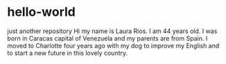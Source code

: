 # hello-world
just another repository
Hi my name is Laura Rios. I am 44 years old. I was born in Caracas capital of Venezuela and my parents are from Spain. I moved to Charlotte four years ago with my dog to improve my English and to start a new future in this lovely country.
